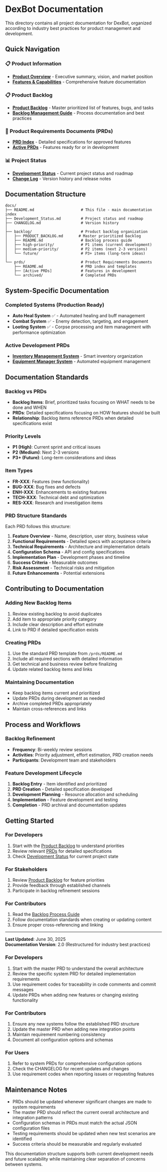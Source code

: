 # DexBot Documentation

This directory contains all project documentation for DexBot, organized according to industry best practices for product management and development.

## Quick Navigation

### 📋 Product Information
- **[Product Overview](PRODUCT_OVERVIEW.md)** - Executive summary, vision, and market position
- **[Features & Capabilities](FEATURES.md)** - Comprehensive feature documentation

### 📋 Product Backlog
- **[Product Backlog](backlog/PRODUCT_BACKLOG.md)** - Master prioritized list of features, bugs, and tasks
- **[Backlog Management Guide](backlog/README.md)** - Process documentation and best practices

### 📄 Product Requirements Documents (PRDs)  
- **[PRD Index](prds/README.md)** - Detailed specifications for approved features
- **[Active PRDs](prds/)** - Features ready for or in development

### 📊 Project Status
- **[Development Status](Development_Status.md)** - Current project status and roadmap
- **[Change Log](CHANGELOG.md)** - Version history and release notes

## Documentation Structure

```
docs/
├── README.md                     # This file - main documentation index
├── Development_Status.md         # Project status and roadmap
├── CHANGELOG.md                  # Version history
│
├── backlog/                      # Product backlog organization
│   ├── PRODUCT_BACKLOG.md       # Master prioritized backlog
│   ├── README.md                 # Backlog process guide
│   ├── high-priority/            # P1 items (current development)
│   ├── medium-priority/          # P2 items (next 2-3 versions) 
│   └── future/                   # P3+ items (long-term ideas)
│
└── prds/                         # Product Requirements Documents
    ├── README.md                 # PRD index and templates
    ├── [Active PRDs]             # Features in development
    └── archived/                 # Completed PRDs
```

## System-Specific Documentation

### Completed Systems (Production Ready)
- **Auto Heal System** ✅ - Automated healing and buff management
- **Combat System** ✅ - Enemy detection, targeting, and engagement  
- **Looting System** ✅ - Corpse processing and item management with performance optimization

### Active Development PRDs
- **[Inventory Management System](prds/FR-095_Inventory_Management_System.md)** - Smart inventory organization
- **[Equipment Manager System](prds/FR-096_Equipment_Manager_System.md)** - Automated equipment management

## Documentation Standards

### Backlog vs PRDs
- **Backlog Items**: Brief, prioritized tasks focusing on WHAT needs to be done and WHEN
- **PRDs**: Detailed specifications focusing on HOW features should be built
- **Relationship**: Backlog items reference PRDs when detailed specifications exist

### Priority Levels
- **P1 (High)**: Current sprint and critical issues
- **P2 (Medium)**: Next 2-3 versions  
- **P3+ (Future)**: Long-term considerations and ideas

### Item Types
- **FR-XXX**: Features (new functionality)
- **BUG-XXX**: Bug fixes and defects
- **ENH-XXX**: Enhancements to existing features
- **TECH-XXX**: Technical debt and optimization
- **RES-XXX**: Research and investigation items

### PRD Structure Standards
Each PRD follows this structure:
1. **Feature Overview** - Name, description, user story, business value
2. **Functional Requirements** - Detailed specs with acceptance criteria
3. **Technical Requirements** - Architecture and implementation details
4. **Configuration Schema** - API and config specifications
5. **Implementation Plan** - Development phases and timeline
6. **Success Criteria** - Measurable outcomes
7. **Risk Assessment** - Technical risks and mitigation
8. **Future Enhancements** - Potential extensions

## Contributing to Documentation

### Adding New Backlog Items
1. Review existing backlog to avoid duplicates
2. Add item to appropriate priority category
3. Include clear description and effort estimate
4. Link to PRD if detailed specification exists

### Creating PRDs
1. Use the standard PRD template from `/prds/README.md`
2. Include all required sections with detailed information
3. Get technical and business review before finalizing
4. Update related backlog items and links

### Maintaining Documentation
- Keep backlog items current and prioritized
- Update PRDs during development as needed
- Archive completed PRDs appropriately
- Maintain cross-references and links

## Process and Workflows

### Backlog Refinement
- **Frequency**: Bi-weekly review sessions
- **Activities**: Priority adjustment, effort estimation, PRD creation needs
- **Participants**: Development team and stakeholders

### Feature Development Lifecycle
1. **Backlog Entry** - Item identified and prioritized
2. **PRD Creation** - Detailed specification developed
3. **Development Planning** - Resource allocation and scheduling
4. **Implementation** - Feature development and testing
5. **Completion** - PRD archival and documentation updates

## Getting Started

### For Developers
1. Start with the [Product Backlog](backlog/PRODUCT_BACKLOG.md) to understand priorities
2. Review relevant [PRDs](prds/README.md) for detailed specifications
3. Check [Development Status](Development_Status.md) for current project state

### For Stakeholders  
1. Review [Product Backlog](backlog/PRODUCT_BACKLOG.md) for feature priorities
2. Provide feedback through established channels
3. Participate in backlog refinement sessions

### For Contributors
1. Read the [Backlog Process Guide](backlog/README.md)
2. Follow documentation standards when creating or updating content
3. Ensure proper cross-referencing and linking

---

**Last Updated**: June 30, 2025  
**Documentation Version**: 2.0 (Restructured for industry best practices)

### For Developers
1. Start with the master PRD to understand the overall architecture
2. Review the specific system PRD for detailed implementation requirements
3. Use requirement codes for traceability in code comments and commit messages
4. Update PRDs when adding new features or changing existing functionality

### For Contributors
1. Ensure any new systems follow the established PRD structure
2. Update the master PRD when adding new integration points
3. Maintain requirement numbering consistency
4. Document all configuration options and schemas

### For Users
1. Refer to system PRDs for comprehensive configuration options
2. Check the CHANGELOG for recent updates and changes
3. Use requirement codes when reporting issues or requesting features

## Maintenance Notes

- PRDs should be updated whenever significant changes are made to system requirements
- The master PRD should reflect the current overall architecture and integration patterns
- Configuration schemas in PRDs must match the actual JSON configuration files
- Testing requirements should be updated when new test scenarios are identified
- Success criteria should be measurable and regularly evaluated

This documentation structure supports both current development needs and future scalability while maintaining clear separation of concerns between systems.
